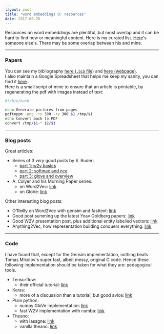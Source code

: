 ```yaml
---
layout: post
title: "word embeddings 0: resources"
date: 2017-06-28
---
```


Resources on word embeddings are plentiful, but most overlap and it can be hard to find new or meaningful content. Here is my curated list. [Here](https://github.com/Hironsan/awesome-embedding-models)'s someone else's. There may be some overlap between his and mine. 

---
### Papers


You can see my bibliography [here (`.bib` file)](/files/refs.bib) and [here (webpage)](/bib.html).  
I also maintain a Google Spreadsheet that helps me keep my sanity, you can find it [here](https://docs.google.com/spreadsheets/d/1UR2J7MvkZ5xuGmp7l0F6hMJoEWjWhYsC0JCCWnUfZe4/edit?usp=sharing).  
Here is a small script of mine to ensure that an article is printable, by regenerating the pdf with images instead of text:

```bash
#!/bin/bash

echo Generate pictures from pages
pdftoppm -png -rx 300 -ry 300 $1 /tmp/$1
echo Convert back to PDF
convert /tmp/$1-* $2/$1
```

---
### Blog posts

Great articles:

* Series of 3 *very* good posts by S. Ruder: 
  * [part 1: w2v basics](http://sebastianruder.com/word-embeddings-1/)
  * [part 2: softmax and nce](http://sebastianruder.com/word-embeddings-softmax/)
  * [part 3: glove and overview](http://sebastianruder.com/secret-word2vec/)
* A. Colyer and his Morning Paper series:
  * on Word2Vec: [link](https://blog.acolyer.org/2016/04/21/the-amazing-power-of-word-vectors/)
  * on GloVe: [link](https://blog.acolyer.org/2016/04/22/glove-global-vectors-for-word-representation/)

Other interesting blog posts:

* O'Reilly on Word2Vec with gensim and fasttext: [link](https://www.oreilly.com/learning/capturing-semantic-meanings-using-deep-learning)
* Good post summing up the latest Yoav Goldberg papers: [link](http://ahogrammer.com/2017/03/22/why-is-word-embeddings-important-for-natural-language-processing/)
* Good W2V presentation post, plus additional entity labelled vectors: [link](https://declara.com/content/l1xvJr5P)
* Anything2Vec, how representation building conquers everything: [link](http://nlp.yvespeirsman.be/blog/anything2vec/)


---
### Code

I have found that, except for the Gensim implementation, nothing beats Tomas Mikolov's super fast, albeit messy, original C code. Hence these following implementation should be taken for what they are: pedagogical tools.

* Tensorflow:
  * their official tutorial: [link](https://www.tensorflow.org/tutorials/word2vec)
* Keras:
  * more of a discussion than a tutorial, but good avice: [link](https://github.com/fchollet/keras/issues/853)
* Plain python:
  * numpy GloVe implementation: [link](https://github.com/hans/glove.py)
  * fast W2V implementation with numba: [link](http://d10genes.github.io/blog/2016/05/03/word2vec/)
* Theano: 
  * with lasagne: [link](http://cgi.cs.mcgill.ca/~enewel3/posts/implementing-word2vec/)
  * vanilla theano: [link](https://github.com/mhjabreel/word2vec_theano)

